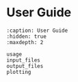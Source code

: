 # User Guide

```{toctree}
:caption: User Guide
:hidden: true
:maxdepth: 2

usage
input_files
output_files
plotting
```
